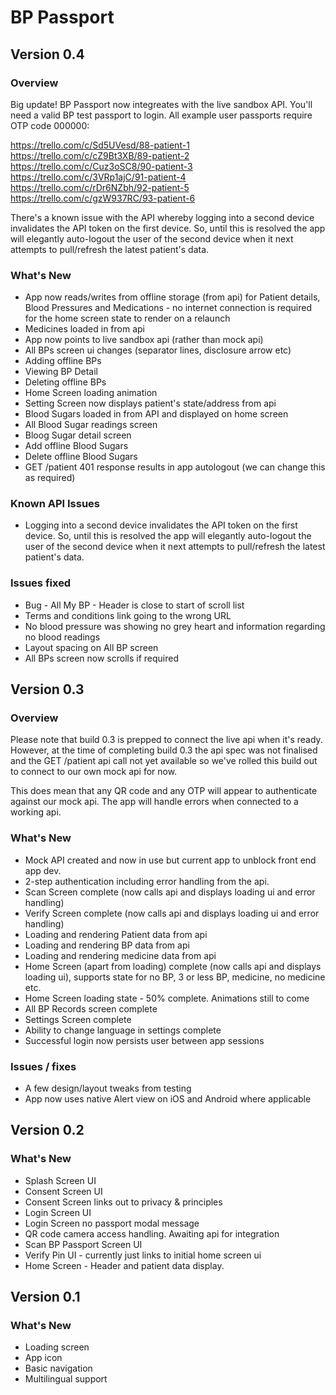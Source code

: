 # BP Passport

## Version 0.4

### Overview

Big update! BP Passport now integreates with the live sandbox API. You'll need a valid BP test passport to login. All example user passports require OTP code 000000:

https://trello.com/c/Sd5UVesd/88-patient-1
https://trello.com/c/cZ9Bt3XB/89-patient-2
https://trello.com/c/Cuz3oSC8/90-patient-3
https://trello.com/c/3VRp1ajC/91-patient-4
https://trello.com/c/rDr6NZbh/92-patient-5
https://trello.com/c/gzW937RC/93-patient-6

There's a known issue with the API whereby logging into a second device invalidates the API token on the first device. So, until this is resolved the app will elegantly auto-logout the user of the second device when it next attempts to pull/refresh the latest patient's data.

### What's New

- App now reads/writes from offline storage (from api) for Patient details, Blood Pressures and Medications - no internet connection is required for the home screen state to render on a relaunch
- Medicines loaded in from api
- App now points to live sandbox api (rather than mock api)
- All BPs screen ui changes (separator lines, disclosure arrow etc)
- Adding offline BPs
- Viewing BP Detail
- Deleting offline BPs
- Home Screen loading animation
- Setting Screen now displays patient's state/address from api
- Blood Sugars loaded in from API and displayed on home screen
- All Blood Sugar readings screen
- Bloog Sugar detail screen
- Add offline Blood Sugars
- Delete offline Blood Sugars
- GET /patient 401 response results in app autologout (we can change this as required)

### Known API Issues

- Logging into a second device invalidates the API token on the first device. So, until this is resolved the app will elegantly auto-logout the user of the second device when it next attempts to pull/refresh the latest patient's data.

### Issues fixed

- Bug - All My BP - Header is close to start of scroll list
- Terms and conditions link going to the wrong URL
- No blood pressure was showing no grey heart and information regarding no blood readings
- Layout spacing on All BP screen
- All BPs screen now scrolls if required

## Version 0.3

### Overview

Please note that build 0.3 is prepped to connect the live api when it's ready. However, at the time of completing build 0.3 the api spec was not finalised and the GET /patient api call not yet available so we've rolled this build out to connect to our own mock api for now.

This does mean that any QR code and any OTP will appear to authenticate against our mock api. The app will handle errors when connected to a working api.

### What's New

- Mock API created and now in use but current app to unblock front end app dev.
- 2-step authentication including error handling from the api.
- Scan Screen complete (now calls api and displays loading ui and error handling)
- Verify Screen complete (now calls api and displays loading ui and error handling)
- Loading and rendering Patient data from api
- Loading and rendering BP data from api
- Loading and rendering medicine data from api
- Home Screen (apart from loading) complete (now calls api and displays loading ui), supports state for no BP, 3 or less BP, medicine, no medicine etc.
- Home Screen loading state - 50% complete. Animations still to come
- All BP Records screen complete
- Settings Screen complete
- Ability to change language in settings complete
- Successful login now persists user between app sessions

### Issues / fixes

- A few design/layout tweaks from testing
- App now uses native Alert view on iOS and Android where applicable

## Version 0.2

### What's New

- Splash Screen UI
- Consent Screen UI
- Consent Screen links out to privacy & principles
- Login Screen UI
- Login Screen no passport modal message
- QR code camera access handling. Awaiting api for integration
- Scan BP Passport Screen UI
- Verify Pin UI - currently just links to initial home screen ui
- Home Screen - Header and patient data display.

## Version 0.1

### What's New

- Loading screen
- App icon
- Basic navigation
- Multilingual support
